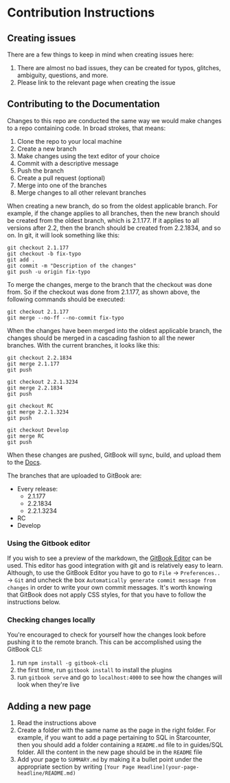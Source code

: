 # Contribution Instructions

## Creating issues

There are a few things to keep in mind when creating issues here:

1. There are almost no bad issues, they can be created for typos, glitches, ambiguity, questions, and more. 
2. Please link to the relevant page when creating the issue

## Contributing to the Documentation

Changes to this repo are conducted the same way we would make changes to a repo containing code. In broad strokes, that means:

1. Clone the repo to your local machine
2. Create a new branch
3. Make changes using the text editor of your choice
4. Commit with a descriptive message
5. Push the branch
6. Create a pull request (optional)
7. Merge into one of the branches
8. Merge changes to all other relevant branches

When creating a new branch, do so from the oldest applicable branch. For example, if the change applies to all branches, then the new branch should be created from the oldest branch, which is 2.1.177. If it applies to all versions after 2.2, then the branch should be created from 2.2.1834, and so on. In git, it will look something like this:

```git
git checkout 2.1.177
git checkout -b fix-typo
git add .
git commit -m "Description of the changes"
git push -u origin fix-typo
```

To merge the changes, merge to the branch that the checkout was done from. So if the checkout was done from 2.1.177, as shown above, the following commands should be executed:

```git
git checkout 2.1.177
git merge --no-ff --no-commit fix-typo
```

When the changes have been merged into the oldest applicable branch, the changes should be merged in a cascading fashion to all the newer branches. With the current branches, it looks like this:

```
git checkout 2.2.1834
git merge 2.1.177
git push

git checkout 2.2.1.3234
git merge 2.2.1834
git push

git checkout RC
git merge 2.2.1.3234
git push

git checkout Develop
git merge RC
git push
```

When these changes are pushed, GitBook will sync, build, and upload them to the [Docs](https://docs.starcounter.io/).

The branches that are uploaded to GitBook are:

* Every release:
    * 2.1.177
    * 2.2.1834
    * 2.2.1.3234
* RC
* Develop

### Using the Gitbook editor

If you wish to see a preview of the markdown, the [GitBook Editor](https://www.gitbook.com/editor) can be used. This editor has good integration with git and is relatively easy to learn. Although, to use the GitBook Editor you have to go to `File` -> `Preferences..` -> `Git` and uncheck the box `Automatically generate commit message from changes` in order to write your own commit messages. It's worth knowing that GitBook does not apply CSS styles, for that you have to follow the instructions below.

### Checking changes locally

You're encouraged to check for yourself how the changes look before pushing it to the remote branch. This can be accomplished using the GitBook CLI:

1. run `npm install -g gitbook-cli`
2. the first time, run `gitbook install` to install the plugins
3. run `gitbook serve` and go to `localhost:4000` to see how the changes will look when they're live

## Adding a new page

1. Read the instructions above
2. Create a folder with the same name as the page in the right folder. For example, if you want to add a page pertaining to SQL in Starcounter, then you should add a folder containing a `README.md` file to in guides/SQL folder. All the content in the new page should be in the `README` file
3. Add your page to `SUMMARY.md` by making it a bullet point under the appropriate section by writing `[Your Page Headline](your-page-headline/README.md)`

